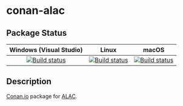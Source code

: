 # conan-alac

## Package Status

| Windows (Visual Studio) | Linux | macOS |
|:-----------------------:|:-----:|:-----:|
|[![Build status](https://github.com/SpaceIm/conan-alac/workflows/.github/workflows/windows.yml/badge.svg?branch=testing%2Fcci.20121212)](https://github.com/SpaceIm/conan-alac/actions/workflows/windows.yml?query=branch%3Atesting%2Fcci.20121212)|[![Build status](https://github.com/SpaceIm/conan-alac/workflows/.github/workflows/linux.yml/badge.svg?branch=testing%2Fcci.20121212)](https://github.com/SpaceIm/conan-alac/actions/workflows/linux.yml?query=branch%3Atesting%2Fcci.20121212)|[![Build status](https://github.com/SpaceIm/conan-alac/workflows/.github/workflows/macos.yml/badge.svg?branch=testing%2Fcci.20121212)](https://github.com/SpaceIm/conan-alac/actions/workflows/macos.yml?query=branch%3Atesting%2Fcci.20121212)|

## Description

[Conan.io](https://conan.io) package for [ALAC](https://macosforge.github.io/alac).

